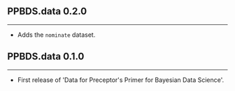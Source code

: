 ## PPBDS.data 0.2.0

---

- Adds the `nominate` dataset.




## PPBDS.data 0.1.0

---

- First release of 'Data for Preceptor's Primer for Bayesian Data Science'.





